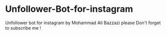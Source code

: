# Unfollower-Bot-for-instagram
Unfollower bot for instagram by Mohammad Ali Bazzazi
please Don't forget to subscribe me !
